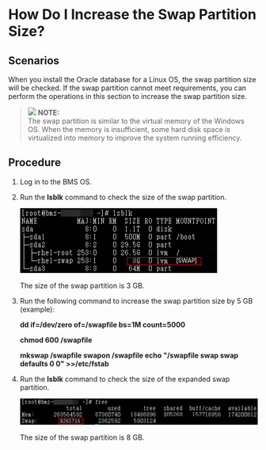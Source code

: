 # How Do I Increase the Swap Partition Size?<a name="EN-US_TOPIC_0151841137"></a>

## Scenarios<a name="section7803145104911"></a>

When you install the Oracle database for a Linux OS, the swap partition size will be checked. If the swap partition cannot meet requirements, you can perform the operations in this section to increase the swap partition size.

>![](/images/icon-note.gif) **NOTE:**   
>The swap partition is similar to the virtual memory of the Windows OS. When the memory is insufficient, some hard disk space is virtualized into memory to improve the system running efficiency.  

## Procedure<a name="section1190013815614"></a>

1.  Log in to the BMS OS.
2.  Run the  **lsblk**  command to check the size of the swap partition.

    ![](figures/19.png)

    The size of the swap partition is 3 GB.

3.  Run the following command to increase the swap partition size by 5 GB \(example\):

    **dd if=/dev/zero of=/swapfile bs=1M count=5000**

    **chmod 600 /swapfile**

    **mkswap /swapfile swapon /swapfile echo "/swapfile swap swap defaults 0 0" \>\>/etc/fstab**

4.  Run the  **lsblk**  command to check the size of the expanded swap partition.

    ![](figures/20.png)

    The size of the swap partition is 8 GB.


